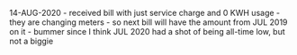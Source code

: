 
14-AUG-2020
    - received bill with just service charge and 0 KWH usage
    - they are changing meters
    - so next bill will have the amount from JUL 2019 on it 
    - bummer since I think JUL 2020 had a shot of being all-time low, but not a biggie
